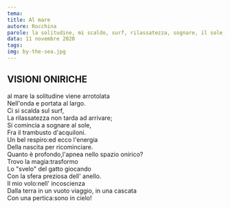 ```yaml
---
tema:
title: Al mare
autore: Rocchina
parole: la solitudine, mi scaldo, surf, rilassatezza, sognare, il sole, trambusto, aquiloni
data: 11 novembre 2020
tags: 
img: by-the-sea.jpg
---
```

## VISIONI ONIRICHE

al mare la solitudine viene arrotolata  
Nell'onda e portata al largo.  
Ci si scalda  sul surf,  
La rilassatezza  non tarda ad arrivare;  
Si comincia a sognare al sole,  
Fra il trambusto d'acquiloni.  
Un bel respiro:ed ecco  l'energia  
Della  nascita  per ricominciare.  
Quanto è  profondo,l'apnea nello spazio onirico?  
Trovo la magia:trasformo  
Lo "svelo" del gatto giocando  
Con la sfera preziosa  dell' anello.   
Il mio volo:nell' incoscienza  
Dalla terra in un vuoto viaggio, in una cascata  
Con una pertica:sono in cielo!

